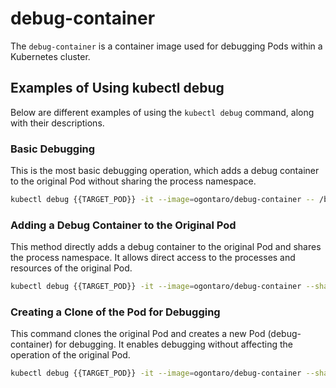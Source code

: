 # debug-container

The `debug-container` is a container image used for debugging Pods within a Kubernetes cluster.

## Examples of Using kubectl debug

Below are different examples of using the `kubectl debug` command, along with their descriptions.

### Basic Debugging

This is the most basic debugging operation, which adds a debug container to the original Pod without sharing the process
namespace.

```bash
kubectl debug {{TARGET_POD}} -it --image=ogontaro/debug-container -- /bin/bash
```

### Adding a Debug Container to the Original Pod

This method directly adds a debug container to the original Pod and shares the process namespace. It allows direct
access to the processes and resources of the original Pod.

```bash
kubectl debug {{TARGET_POD}} -it --image=ogontaro/debug-container --share-processes -- /bin/bash
```

### Creating a Clone of the Pod for Debugging

This command clones the original Pod and creates a new Pod (debug-container) for debugging. It enables debugging without
affecting the operation of the original Pod.

```bash
kubectl debug {{TARGET_POD}} -it --image=ogontaro/debug-container --share-processes --copy-to=debug-container -- /bin/bash
```
